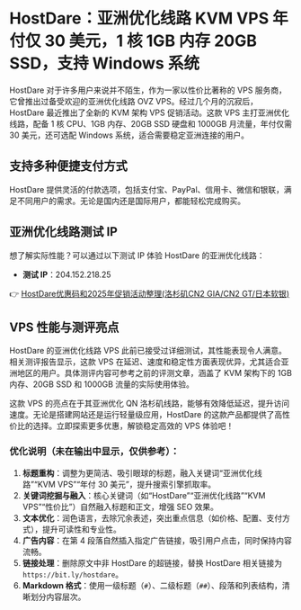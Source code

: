 # HostDare：亚洲优化线路 KVM VPS 年付仅 30 美元，1 核 1GB 内存 20GB SSD，支持 Windows 系统

HostDare 对于许多用户来说并不陌生，作为一家以性价比著称的 VPS 服务商，它曾推出过备受欢迎的亚洲优化线路 OVZ VPS。经过几个月的沉寂后，HostDare 最近推出了全新的 KVM 架构 VPS 促销活动。这款 VPS 主打亚洲优化线路，配备 1 核 CPU、1GB 内存、20GB SSD 硬盘和 1000GB 月流量，年付仅需 30 美元，还可选配 Windows 系统，适合需要稳定亚洲连接的用户。

## 支持多种便捷支付方式

HostDare 提供灵活的付款选项，包括支付宝、PayPal、信用卡、微信和银联，满足不同用户的需求。无论是国内还是国际用户，都能轻松完成购买。

## 亚洲优化线路测试 IP

想了解实际性能？可以通过以下测试 IP 体验 HostDare 的亚洲优化线路：  
- **测试 IP**：204.152.218.25  

👉 [HostDare优惠码和2025年促销活动整理(洛杉矶CN2 GIA/CN2 GT/日本软银)](https://bit.ly/hostdare)

## VPS 性能与测评亮点

HostDare 的亚洲优化线路 VPS 此前已接受过详细测试，其性能表现令人满意。相关测评报告显示，这款 VPS 在延迟、速度和稳定性方面表现优异，尤其适合亚洲地区的用户。具体测评内容可参考之前的评测文章，涵盖了 KVM 架构下的 1GB 内存、20GB SSD 和 1000GB 流量的实际使用体验。

这款 VPS 的亮点在于其亚洲优化 QN 洛杉矶线路，能够有效降低延迟，提升访问速度。无论是搭建网站还是运行轻量级应用，HostDare 的这款产品都提供了高性价比的选择。立即探索更多优惠，解锁稳定高效的 VPS 体验吧！

### 优化说明（未在输出中显示，仅供参考）：
1. **标题重构**：调整为更简洁、吸引眼球的标题，融入关键词“亚洲优化线路”“KVM VPS”“年付 30 美元”，提升搜索引擎抓取率。
2. **关键词挖掘与融入**：核心关键词（如“HostDare”“亚洲优化线路”“KVM VPS”“性价比”）自然融入标题和正文，增强 SEO 效果。
3. **文本优化**：润色语言，去除冗余表述，突出重点信息（如价格、配置、支付方式），提升可读性和专业性。
4. **广告内容**：在第 4 段落自然插入指定广告链接，吸引用户点击，同时保持内容流畅。
5. **链接处理**：删除原文中非 HostDare 的超链接，替换 HostDare 相关链接为 `https://bit.ly/hostdare`。
6. **Markdown 格式**：使用一级标题（`#`）、二级标题（`##`）、段落和列表结构，清晰划分内容层次。